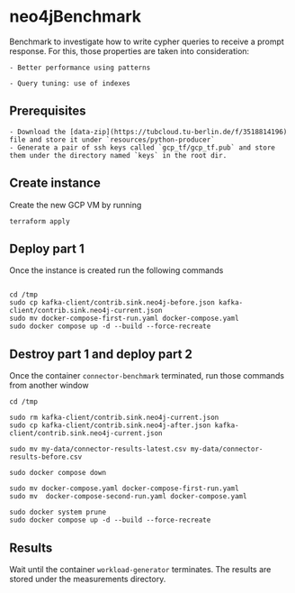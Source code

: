 # neo4jBenchmark

Benchmark to investigate how to write cypher queries to receive a prompt response. For this, those properties are taken into consideration:

    - Better performance using patterns

    - Query tuning: use of indexes

## Prerequisites

    - Download the [data-zip](https://tubcloud.tu-berlin.de/f/3518814196) file and store it under `resources/python-producer`
    - Generate a pair of ssh keys called `gcp_tf/gcp_tf.pub` and store them under the directory named `keys` in the root dir.

## Create instance

Create the new GCP VM by running

```shell
terraform apply
```

## Deploy part 1

Once the instance is created run the following commands

```shell

cd /tmp
sudo cp kafka-client/contrib.sink.neo4j-before.json kafka-client/contrib.sink.neo4j-current.json
sudo mv docker-compose-first-run.yaml docker-compose.yaml
sudo docker compose up -d --build --force-recreate
```

## Destroy part 1 and deploy part 2

Once the container `connector-benchmark` terminated, run those commands from another window

```shell
cd /tmp

sudo rm kafka-client/contrib.sink.neo4j-current.json
sudo cp kafka-client/contrib.sink.neo4j-after.json kafka-client/contrib.sink.neo4j-current.json

sudo mv my-data/connector-results-latest.csv my-data/connector-results-before.csv

sudo docker compose down

sudo mv docker-compose.yaml docker-compose-first-run.yaml
sudo mv  docker-compose-second-run.yaml docker-compose.yaml

sudo docker system prune
sudo docker compose up -d --build --force-recreate

```

## Results

Wait until the container `workload-generator` terminates.
The results are stored under the measurements directory.
